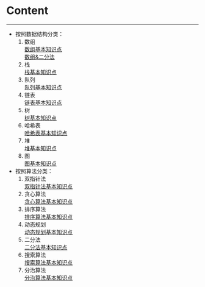 # Content
***
* 按照数据结构分类：
    1. 数组  
    [数组基本知识点](./Note/数组基本知识点.md)  
    [数组&二分法](./Note/数组&二分法.md)
    2. 栈  
    [栈基本知识点](./Note/栈基本知识点.md)
    3. 队列  
    [队列基本知识点](./Note/队列基本知识点.md)
    4. 链表   
    [链表基本知识点](./Note/链表基本知识点.md)
    5. 树  
    [树基本知识点](./Note/树基本知识点.md)
    6. 哈希表  
    [哈希表基本知识点](./Note/哈希表基本知识点.md)
    7. 堆  
    [堆基本知识点](./Note/堆基本知识点.md)
    8. 图  
    [图基本知识点](./Note/图基本知识点.md)
* 按照算法分类：
    1. 双指针法  
    [双指针法基本知识点](./Note/双指针法基本知识点.md)
    2. 贪心算法  
    [贪心算法基本知识点](./Note/贪心算法基本知识点.md)
    3. 排序算法  
    [排序算法基本知识点](./Note/排序算法基本知识点.md)
    4. 动态规划  
    [动态规划基本知识点](./Note/动态规划基本知识点.md)
    5. 二分法  
    [二分法基本知识点](./Note/二分法基本知识点.md)
    6. 搜索算法  
    [搜索算法基本知识点](./Note/搜索算法基本知识点.md)
    7. 分治算法  
    [分治算法基本知识点](./Note/分治算法基本知识点.md)
    
